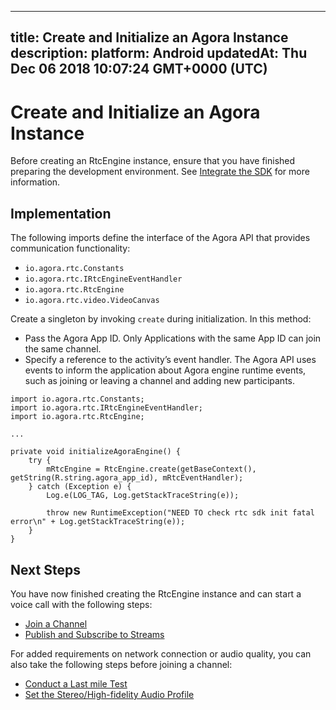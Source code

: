 
---
title: Create and Initialize an Agora Instance
description: 
platform: Android
updatedAt: Thu Dec 06 2018 10:07:24 GMT+0000 (UTC)
---
# Create and Initialize an Agora Instance
Before creating an RtcEngine instance, ensure that you have finished preparing the development environment. See [Integrate the SDK](../../en/Voice/android_audio.md) for more information.

## Implementation
The following imports define the interface of the Agora API that provides communication functionality:

-   `io.agora.rtc.Constants`
-   `io.agora.rtc.IRtcEngineEventHandler`
-   `io.agora.rtc.RtcEngine`
-   `io.agora.rtc.video.VideoCanvas`

Create a singleton by invoking `create` during initialization. In this method:

-  Pass the Agora App ID. Only Applications with the same App ID can join the same channel.
-  Specify a reference to the activity’s event handler. The Agora API uses events to inform the application about Agora engine runtime events, such as joining or leaving a channel and adding new participants.

```
import io.agora.rtc.Constants;
import io.agora.rtc.IRtcEngineEventHandler;
import io.agora.rtc.RtcEngine;

...

private void initializeAgoraEngine() {
    try {
        mRtcEngine = RtcEngine.create(getBaseContext(), getString(R.string.agora_app_id), mRtcEventHandler);
    } catch (Exception e) {
        Log.e(LOG_TAG, Log.getStackTraceString(e));

        throw new RuntimeException("NEED TO check rtc sdk init fatal error\n" + Log.getStackTraceString(e));
    }
}
```

## Next Steps
You have now finished creating the RtcEngine instance and can start a voice call with the following steps:
* [Join a Channel](../../en/Voice/join_communication_android.md)
* [Publish and Subscribe to Streams](../../en/Voice/publish_android_audio.md)

For added requirements on network connection or audio quality, you can also take the following steps before joining a channel:
* [Conduct a Last mile Test](../../en/Voice/lastmile_android.md)
* [Set the Stereo/High-fidelity Audio Profile](../../en/Voice/audio_profile_android_audio.md)
